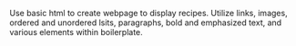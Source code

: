 Use basic html to create webpage to display recipes. Utilize links, images, ordered and unordered lsits, paragraphs, bold and emphasized text, and various elements within boilerplate. 